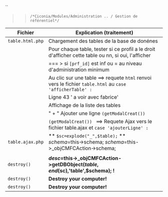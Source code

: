 
 ``
 
   >> ``/*Ciconia/Modules/Administration .. / Gestion de référentiel*/``
  
| Fichier         | Explication (traitement)                                                                               |
| ----------------| ------------------------------                                                                         |
| `table.html.php`| Chargement des tables de la base de donénes                                                            |
|                 | Pour chaque table, tester si ce profil a le droit d'afficher cette table ou nn, si oui, l'afficher     |
|                 | === > si `[prf_id]` est inf ou = au niveau d'administration minimum                                    |
|                 | Au clic sur une table ==> requete `html` renvoi vers le fichier `table.html` au `case 'afficherTable' :`|
|                 | Ligne 43 ' a voir avec fabrice'                                    |
|                 | Affichage de la liste des tables                                   |
|                 | " + " Ajouter une ligne `(getModalCreat()) `                       |
|                 |`(getModalCreat()) ` ==> Requete Ajax vers le fichier table.ajax  et `case 'ajouterLigne' :`     |
|`table.ajax.php` |  **   ` $sc=explode("_",$table); ` ** $schema=$this->schema; $schema=$this->_objCMFCAction->schema;
                               |
| `destroy()`     | **$desc=$this->_objCMFCAction->getDBObject($table,end($sc),'table',$schema); !**     |
| `destroy()`     | **Destroy your computer!**     |
| `destroy()`     | **Destroy your computer!**     |

